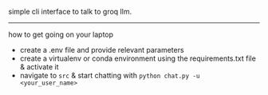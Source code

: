 simple cli interface to talk to groq llm.

---

how to get going on your laptop
- create a .env file and provide relevant parameters
- create a virtualenv or conda environment using the requirements.txt file & activate it
- navigate to `src` & start chatting with `python chat.py -u <your_user_name>`
